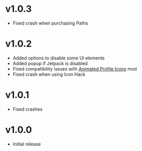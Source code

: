 # v1.0.3
 - Fixed crash when purchasing Paths

# v1.0.2
 - Added options to disable some UI elements
 - Added popup if Jetpack is disabled
 - Fixed compatibility issues with [Animated Profile Icons](https://geode-sdk.org/mods/thesillydoggo.animatedprofiles) mod
 - Fixed crash when using Icon Hack

# v1.0.1
 - Fixed crashes

# v1.0.0
 - Initial release